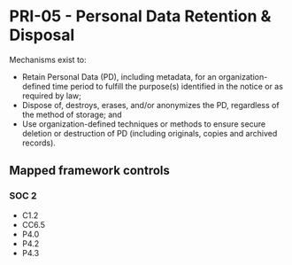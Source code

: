 # PRI-05 - Personal Data Retention & Disposal
Mechanisms exist to: 
 - Retain Personal Data (PD), including metadata, for an organization-defined time period to fulfill the purpose(s) identified in the notice or as required by law;
 - Dispose of, destroys, erases, and/or anonymizes the PD, regardless of the method of storage; and
 - Use organization-defined techniques or methods to ensure secure deletion or destruction of PD (including originals, copies and archived records).
## Mapped framework controls
### SOC 2
- C1.2
- CC6.5
- P4.0
- P4.2
- P4.3